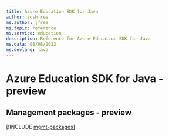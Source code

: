 ```yaml
---
title: Azure Education SDK for Java
author: joshfree
ms.author: jfree
ms.topic: reference
ms.service: education
description: Reference for Azure Education SDK for Java
ms.data: 08/08/2022
ms.devlang: java
---
```

# Azure Education SDK for Java - preview

## Management packages - preview
[!INCLUDE [mgmt-packages](education-mgmt-index.md)]